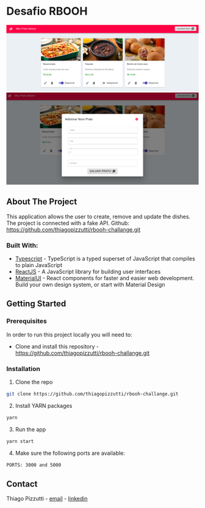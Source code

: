 # Desafio RBOOH

![Desafio rboh ](/public/main.png)
![Desafio rboh ](/public/modal.png)

## About The Project

This application allows the user to create, remove and update the dishes. The project is connected with a fake API. 
Github: https://github.com/thiagopizzutti/rbooh-challange.git

### Built With:

- [Typescript](https://www.typescriptlang.org/) - TypeScript is a typed superset of JavaScript that compiles to plain JavaScript
- [ReactJS](https://reactjs.org/) - A JavaScript library for building user interfaces
- [MaterialUI](https://material-ui.com/) - React components for faster and easier web development. Build your own design system, or start with Material Design

<!-- GETTING STARTED -->

## Getting Started

<!-- PLACEHOLDER FOR PROJECT OVERVIEW -->

### Prerequisites

In order to run this project locally you will need to:

- Clone and install this repository - https://github.com/thiagopizzutti/rbooh-challange.git


### Installation

1. Clone the repo

```sh
git clone https://github.com/thiagopizzutti/rbooh-challange.git
```

2. Install YARN packages

```sh
yarn
```

3. Run the app

```sh
yarn start
```

4. Make sure the following ports are available:

```sh
PORTS: 3000 and 5000
```
<!-- CONTACT -->

## Contact

Thiago Pizzutti - [email](mailto:tpizzutti@gmail.com) - [linkedin](https://www.linkedin.com/in/tpizzutti/)